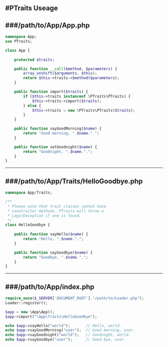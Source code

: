 #PTraits Useage
-----------------------------------------------------


###/path/to/App/App.php
-----------------------------------------------------
```php
namespace App;
use PTraits;

class App {
	
	protected $traits;

	public function __call($method, $parameters) {
		array_unshift($arguments, $this);
		return $this->traits->$method($parameters);
	}

	public function import($traits) {
		if ($this->traits instanceof \PTraits\PTraits) {
			$this->traits->import($traits);
		} else {
			$this->traits = new \PTraits\PTraits($traits);
		}
	}

	public function sayGoodMorning($name) {
		return "Good morning, ".$name.".";
	}

	public function setGoodnight($name) {
		return "Goodnight, ".$name.".";
	}
}
```
-----------------------------------------------------


###/path/to/App/Traits/HelloGoodbye.php
-----------------------------------------------------
```php
namespace App/Traits;

/**
 * Please note that trait classes cannot have
 * constructor methods. PTraits will throw a
 * LogicException if one is found.
 */
class HelloGoodbye {
	
	public function sayHello($name) {
		return "Hello, ".$name.".";
	}

	public function sayGoodbye($name) {
		return "Goodbye, ".$name.".";
	}
}
```
-----------------------------------------------------


###/path/to/App/index.php
-----------------------------------------------------
```php
require_once($_SERVER['DOCUMENT_ROOT']."/path/to/Loader.php");
Loader::register();

$app = new \App\App();
$app->import("\App\Traits\HelloGoodbye");

echo $app->sayHello("world");		// Hello, world.
echo $app->sayGoodMorning("user");	// Good morning, user.
echo $app->sayGoodnight("world");	// Goodnight, world.
echo $app->sayGoodbye("user");		// Good bye, user.
```